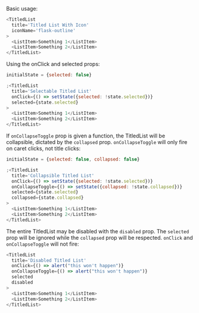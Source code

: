 Basic usage:

```js
<TitledList
  title='Titled List With Icon'
  iconName='flask-outline'
>
  <ListItem>Something 1</ListItem>
  <ListItem>Something 2</ListItem>
</TitledList>
```

Using the onClick and selected props:

```js
initialState = {selected: false}

;<TitledList
  title='Selectable Titled List'
  onClick={() => setState({selected: !state.selected})}
  selected={state.selected}
>
  <ListItem>Something 1</ListItem>
  <ListItem>Something 2</ListItem>
</TitledList>
```

If `onCollapseToggle` prop is given a function, the TitledList will be collapsible, dictated by the `collapsed` prop. `onCollapseToggle` will only fire on caret clicks, not title clicks:

```js
initialState = {selected: false, collapsed: false}

;<TitledList
  title='Collapsible Titled List'
  onClick={() => setState({selected: !state.selected})}
  onCollapseToggle={() => setState({collapsed: !state.collapsed})}
  selected={state.selected}
  collapsed={state.collapsed}
>
  <ListItem>Something 1</ListItem>
  <ListItem>Something 2</ListItem>
</TitledList>
```

The entire TitledList may be disabled with the `disabled` prop. The `selected` prop will be ignored while the `collapsed` prop will be respected. `onClick` and `onCollapseToggle` will not fire:

```js
<TitledList
  title='Disabled Titled List'
  onClick={() => alert("this won't happen")}
  onCollapseToggle={() => alert("this won't happen")}
  selected
  disabled
>
  <ListItem>Something 1</ListItem>
  <ListItem>Something 2</ListItem>
</TitledList>
```
